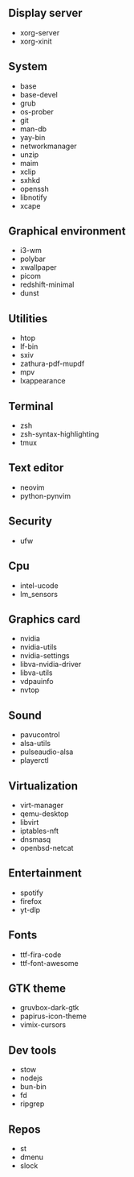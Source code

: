 ## Display server

- xorg-server
- xorg-xinit

## System

- base
- base-devel
- grub
- os-prober
- git
- man-db
- yay-bin
- networkmanager
- unzip
- maim
- xclip
- sxhkd
- openssh
- libnotify
- xcape

## Graphical environment

- i3-wm
- polybar
- xwallpaper
- picom
- redshift-minimal
- dunst

## Utilities

- htop
- lf-bin
- sxiv
- zathura-pdf-mupdf
- mpv
- lxappearance

## Terminal

- zsh
- zsh-syntax-highlighting
- tmux

## Text editor

- neovim
- python-pynvim

## Security

- ufw

## Cpu

- intel-ucode
- lm_sensors

## Graphics card

- nvidia
- nvidia-utils
- nvidia-settings
- libva-nvidia-driver
- libva-utils
- vdpauinfo
- nvtop

## Sound

- pavucontrol
- alsa-utils
- pulseaudio-alsa
- playerctl

## Virtualization

- virt-manager
- qemu-desktop
- libvirt
- iptables-nft
- dnsmasq
- openbsd-netcat

## Entertainment

- spotify
- firefox
- yt-dlp

## Fonts

- ttf-fira-code
- ttf-font-awesome

## GTK theme

- gruvbox-dark-gtk
- papirus-icon-theme
- vimix-cursors

## Dev tools

- stow
- nodejs
- bun-bin
- fd
- ripgrep

## Repos

- st
- dmenu
- slock

